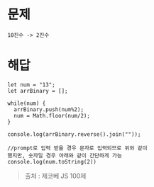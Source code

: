# 문제
```
10진수 -> 2진수
```

# 해답
```
let num = "13";
let arrBinary = [];

while(num) {
  arrBinary.push(num%2);
  num = Math.floor(num/2);
}

console.log(arrBinary.reverse().join(""));

//prompt로 입력 받을 경우 문자로 입력되므로 위와 같이
했지만, 숫자일 경우 아래와 같이 간단하게 가능
console.log(num.toString(2))
```

> 출처 : 제코베 JS 100제

